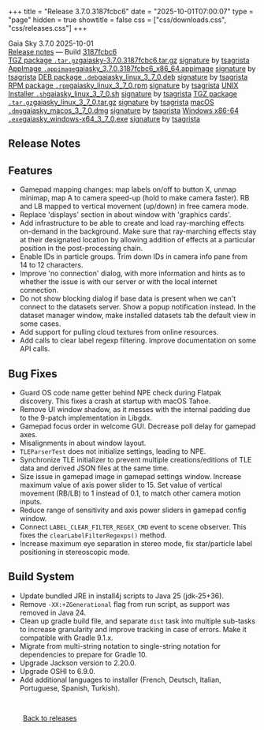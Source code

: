 +++
title = "Release 3.7.0.3187fcbc6"
date = "2025-10-01T07:00:07"
type = "page"
hidden = true
showtitle = false
css = ["css/downloads.css", "css/releases.css"]
+++

<div class="download-container">
<div id="download-title">
<i class="gs-mdi-tag"></i>
Gaia Sky <span class="downloads-version">3.7.0</span> 
<time class="downloads-releasedate" datetime="2025-10-01T09:00:07" title="Published: 2025-10-01T09:00:07"><i class="gs-mdi-calendar"></i> 2025-10-01</time>
<div class="downloads-build"><i class="gs-mdi-script-text"></i> <a href="#release-notes">Release notes</a> &mdash; Build <a href="https://codeberg.org/gaiasky/gaiasky/commit/3187fcbc6" target="_blank">3187fcbc6</a></div></div>
<div class="download-section">
<a href="https://gaia.ari.uni-heidelberg.de/gaiasky/releases/3.7.0.3187fcbc6/gaiasky-3.7.0.3187fcbc6.tar.gz" class="download-button"><i class="gs-mdi-zip-box icon-button"></i> TGZ package <code>.tar.gz</code><span class="download-sub">gaiasky-3.7.0.3187fcbc6.tar.gz</span></a>
<span class="signature">
<a href="https://gaia.ari.uni-heidelberg.de/gaiasky/releases/3.7.0.3187fcbc6/gaiasky-3.7.0.3187fcbc6.tar.gz.sig">signature</a>  by  <a href="https://keyserver.ubuntu.com/pks/lookup?search=0x448C2B189756743013D5F7C22FD2A59C1D734C1F&fingerprint=on&op=index">tsagrista</a>
</span>
<a href="https://gaia.ari.uni-heidelberg.de/gaiasky/releases/3.7.0.3187fcbc6/gaiasky_3.7.0.3187fcbc6_x86_64.appimage" class="download-button"><i class="gs-material-symbols-box icon-button"></i> AppImage <code>.appimage</code><span class="download-sub">gaiasky_3.7.0.3187fcbc6_x86_64.appimage</span></a>
<span class="signature">
<a href="https://gaia.ari.uni-heidelberg.de/gaiasky/releases/3.7.0.3187fcbc6/gaiasky_3.7.0.3187fcbc6_x86_64.appimage.sig">signature</a>  by  <a href="https://keyserver.ubuntu.com/pks/lookup?search=0x448C2B189756743013D5F7C22FD2A59C1D734C1F&fingerprint=on&op=index">tsagrista</a>
</span>
<a href="https://gaia.ari.uni-heidelberg.de/gaiasky/releases/3.7.0.3187fcbc6/gaiasky_linux_3_7_0.deb" class="download-button"><i class="gs-mdi-debian icon-button"></i> DEB package <code>.deb</code><span class="download-sub">gaiasky_linux_3_7_0.deb</span></a>
<span class="signature">
<a href="https://gaia.ari.uni-heidelberg.de/gaiasky/releases/3.7.0.3187fcbc6/gaiasky_linux_3_7_0.deb.sig">signature</a>  by  <a href="https://keyserver.ubuntu.com/pks/lookup?search=0x448C2B189756743013D5F7C22FD2A59C1D734C1F&fingerprint=on&op=index">tsagrista</a>
</span>
<a href="https://gaia.ari.uni-heidelberg.de/gaiasky/releases/3.7.0.3187fcbc6/gaiasky_linux_3_7_0.rpm" class="download-button"><i class="gs-mdi-fedora icon-button"></i> RPM package <code>.rpm</code><span class="download-sub">gaiasky_linux_3_7_0.rpm</span></a>
<span class="signature">
<a href="https://gaia.ari.uni-heidelberg.de/gaiasky/releases/3.7.0.3187fcbc6/gaiasky_linux_3_7_0.rpm.sig">signature</a>  by  <a href="https://keyserver.ubuntu.com/pks/lookup?search=0x448C2B189756743013D5F7C22FD2A59C1D734C1F&fingerprint=on&op=index">tsagrista</a>
</span>
<a href="https://gaia.ari.uni-heidelberg.de/gaiasky/releases/3.7.0.3187fcbc6/gaiasky_linux_3_7_0.sh" class="download-button"><i class="gs-token-unix icon-button"></i> UNIX Installer <code>.sh</code><span class="download-sub">gaiasky_linux_3_7_0.sh</span></a>
<span class="signature">
<a href="https://gaia.ari.uni-heidelberg.de/gaiasky/releases/3.7.0.3187fcbc6/gaiasky_linux_3_7_0.sh.sig">signature</a>  by  <a href="https://keyserver.ubuntu.com/pks/lookup?search=0x448C2B189756743013D5F7C22FD2A59C1D734C1F&fingerprint=on&op=index">tsagrista</a>
</span>
<a href="https://gaia.ari.uni-heidelberg.de/gaiasky/releases/3.7.0.3187fcbc6/gaiasky_linux_3_7_0.tar.gz" class="download-button"><i class="gs-mdi-zip-box icon-button"></i> TGZ package <code>.tar.gz</code><span class="download-sub">gaiasky_linux_3_7_0.tar.gz</span></a>
<span class="signature">
<a href="https://gaia.ari.uni-heidelberg.de/gaiasky/releases/3.7.0.3187fcbc6/gaiasky_linux_3_7_0.tar.gz.sig">signature</a>  by  <a href="https://keyserver.ubuntu.com/pks/lookup?search=0x448C2B189756743013D5F7C22FD2A59C1D734C1F&fingerprint=on&op=index">tsagrista</a>
</span>
<a href="https://gaia.ari.uni-heidelberg.de/gaiasky/releases/3.7.0.3187fcbc6/gaiasky_macos_3_7_0.dmg" class="download-button"><i class="gs-fa6-brands-apple icon-button"></i> macOS <code>.dmg</code><span class="download-sub">gaiasky_macos_3_7_0.dmg</span></a>
<span class="signature">
<a href="https://gaia.ari.uni-heidelberg.de/gaiasky/releases/3.7.0.3187fcbc6/gaiasky_macos_3_7_0.dmg.sig">signature</a>  by  <a href="https://keyserver.ubuntu.com/pks/lookup?search=0x448C2B189756743013D5F7C22FD2A59C1D734C1F&fingerprint=on&op=index">tsagrista</a>
</span>
<a href="https://gaia.ari.uni-heidelberg.de/gaiasky/releases/3.7.0.3187fcbc6/gaiasky_windows-x64_3_7_0.exe" class="download-button"><i class="gs-fa6-brands-windows icon-button"></i> Windows x86-64 <code>.exe</code><span class="download-sub">gaiasky_windows-x64_3_7_0.exe</span></a>
<span class="signature">
<a href="https://gaia.ari.uni-heidelberg.de/gaiasky/releases/3.7.0.3187fcbc6/gaiasky_windows-x64_3_7_0.exe.sig">signature</a>  by  <a href="https://keyserver.ubuntu.com/pks/lookup?search=0x448C2B189756743013D5F7C22FD2A59C1D734C1F&fingerprint=on&op=index">tsagrista</a>
</span>
</div>
</div>

<section class="release-notes">

# Release Notes


## Features
- Gamepad mapping changes: map labels on/off to button X, unmap minimap, map A to camera speed-up (hold to make camera faster). RB and LB mapped to vertical movement (up/down) in free camera mode.
- Replace 'displays' section in about window with 'graphics cards'.
- Add infrastructure to be able to create and load ray-marching effects on-demand in the background. Make sure that ray-marching effects stay at their designated location by allowing addition of effects at a particular position in the post-processing chain.
- Enable IDs in particle groups. Trim down IDs in camera info pane from 14 to 12 characters.
- Improve 'no connection' dialog, with more information and hints as to whether the issue is with our server or with the local internet connection.
- Do not show blocking dialog if base data is present when we can't connect to the datasets server. Show a popup notification instead. In the dataset manager window, make installed datasets tab the default view in some cases.
- Add support for pulling cloud textures from online resources.
- Add calls to clear label regexp filtering. Improve documentation on some API calls.

## Bug Fixes
- Guard OS code name getter behind NPE check during Flatpak discovery. This fixes a crash at startup with macOS Tahoe.
- Remove UI window shadow, as it messes with the internal padding due to the 9-patch implementation in Libgdx.
- Gamepad focus order in welcome GUI. Decrease poll delay for gamepad axes.
- Misalignments in about window layout.
- `TLEParserTest` does not initialize settings, leading to NPE.
- Synchronize TLE initializer to prevent multiple creations/editions of TLE data and derived JSON files at the same time.
- Size issue in gamepad image in gamepad settings window. Increase maximum value of axis power slider to 15. Set value of vertical movement (RB/LB) to 1 instead of 0.1, to match other camera motion inputs.
- Reduce range of sensitivity and axis power sliders in gamepad config window.
- Connect `LABEL_CLEAR_FILTER_REGEX_CMD` event to scene observer. This fixes the `clearLabelFilterRegexps()` method.
- Increase maximum eye separation in stereo mode, fix star/particle label positioning in stereoscopic mode.

## Build System
- Update bundled JRE in install4j scripts to Java 25 (jdk-25+36).
- Remove `-XX:+ZGenerational` flag from run script, as support was removed in Java 24.
- Clean up gradle build file, and separate `dist` task into multiple sub-tasks to increase granularity and improve tracking in case of errors. Make it compatible with Gradle 9.1.x.
- Migrate from multi-string notation to single-string notation for dependencies to prepare for Gradle 10.
- Upgrade Jackson version to 2.20.0.
- Upgrade OSHI to 6.9.0.
- Add additional languages to installer (French, Deutsch, Italian, Portuguese, Spanish, Turkish).
</section>


<p class="center-text" style="padding: 30px;"><a href="/downloads/releases"><i class="gs-mdi-arrow-left-bold-circle"></i> Back to releases</a>
</p>
